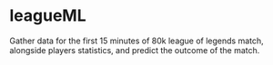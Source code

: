 # leagueML
Gather data for the first 15 minutes of 80k league of legends match, alongside players statistics, and predict the outcome of the match.
